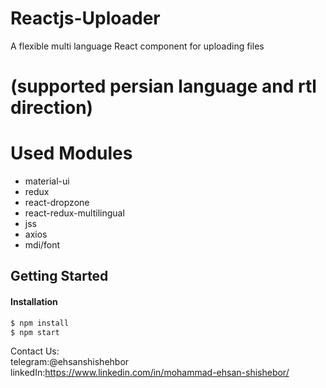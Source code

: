 


# Reactjs-Uploader
A flexible multi language React component for uploading files 
# (supported persian language and rtl direction) 

# Used Modules
<ul>
  <li>material-ui</li>
  <li>redux</li>
  <li>react-dropzone</li>
  <li>react-redux-multilingual</li>
  <li>jss</li>
  <li>axios</li>
  <li>mdi/font</li>
</ul>

## Getting Started
#### Installation
```bash
$ npm install
$ npm start
```

Contact Us: <br>
telegram:@ehsanshishehbor<br>
linkedIn:https://www.linkedin.com/in/mohammad-ehsan-shishebor/<br>
